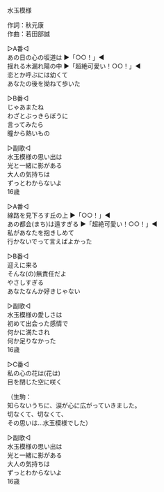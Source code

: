 水玉模様  
  
作詞：秋元康  
作曲：若田部誠  
  
▷A番◁  
あの日の心の坂道は ▶「○○！」◀   
揺れる木漏れ陽の中 ▶「超絶可愛い！○○！」◀   
恋とか呼ぶには幼くて  
あなたの後を拗ねて歩いた  
  
▷B番◁  
じゃあまたね  
わざとぶっきらぼうに  
言ってみたら  
瞳から熱いもの  
  
▷副歌◁  
水玉模様の思い出は  
光と一緒に影がある  
大人の気持ちは  
ずっとわからないよ  
16歳  
  
▷A番◁  
線路を見下ろす丘の上 ▶「○○！」◀   
あの都会(まち)は遠すぎる ▶「超絶可愛い！○○！」◀   
私があなたを抱きしめて  
行かないでって言えばよかった  
  
▷B番◁  
迎えに来る  
そんな(の)無責任だよ  
やさしすぎる  
あなたなんか好きじゃない  
  
▷副歌◁  
水玉模様の愛しさは  
初めて出会った感情で  
何かに満たされ  
何か足りなかった  
16歳  
  
▷C番◁  
私の心の花は(花は)  
目を閉じた空に咲く  
  
（生駒：  
知らないうちに、涙が心に広がっていきました。  
切なくて、切なくて、  
その思いは…水玉模様でした）  
  
▷副歌◁  
水玉模様の思い出は  
光と一緒に影がある  
大人の気持ちは  
ずっとわからないよ  
16歳  
